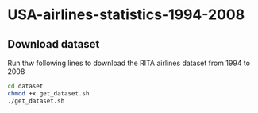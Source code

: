 # USA-airlines-statistics-1994-2008

## Download dataset
Run thw following lines to download the RITA airlines dataset from 1994 to 2008

```bash
cd dataset
chmod +x get_dataset.sh
./get_dataset.sh
```